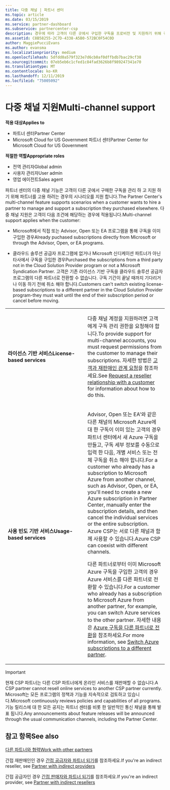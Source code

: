 ```yaml
---
title: 다중 채널 | 파트너 센터
ms.topic: article
ms.date: 03/15/2019
ms.service: partner-dashboard
ms.subservice: partnercenter-csp
description: 경우에 따라 고객이 다른 곳에서 구입한 구독을 프로비전 및 지원하기 위해 귀사를 고용하려 할 수도 있습니다.
ms.assetid: C8B58255-2C7D-4338-A5B0-572BC0F54C0D
author: MaggiePucciEvans
ms.author: evansma
ms.localizationpriority: medium
ms.openlocfilehash: 5dfdd0a579f323e7d6cb0af0dffbdb7bac29cf38
ms.sourcegitcommit: 07eb5eb6c1cfed1c84fad3626b8f989247341e70
ms.translationtype: MT
ms.contentlocale: ko-KR
ms.lasthandoff: 12/11/2019
ms.locfileid: "75005092"
---
```

# <a name="multi-channel-support"></a><span data-ttu-id="7a636-103">다중 채널 지원</span><span class="sxs-lookup"><span data-stu-id="7a636-103">Multi-channel support</span></span>

<span data-ttu-id="7a636-104">**적용 대상**</span><span class="sxs-lookup"><span data-stu-id="7a636-104">**Applies to**</span></span>

-  <span data-ttu-id="7a636-105">파트너 센터</span><span class="sxs-lookup"><span data-stu-id="7a636-105">Partner Center</span></span>
-  <span data-ttu-id="7a636-106">Microsoft Cloud for US Government 파트너 센터</span><span class="sxs-lookup"><span data-stu-id="7a636-106">Partner Center for Microsoft Cloud for US Government</span></span>

<span data-ttu-id="7a636-107">**적절한 역할**</span><span class="sxs-lookup"><span data-stu-id="7a636-107">**Appropriate roles**</span></span>
-   <span data-ttu-id="7a636-108">전역 관리자</span><span class="sxs-lookup"><span data-stu-id="7a636-108">Global admin</span></span>
-   <span data-ttu-id="7a636-109">사용자 관리자</span><span class="sxs-lookup"><span data-stu-id="7a636-109">User admin</span></span>
-   <span data-ttu-id="7a636-110">영업 에이전트</span><span class="sxs-lookup"><span data-stu-id="7a636-110">Sales agent</span></span>

<span data-ttu-id="7a636-111">파트너 센터의 다중 채널 기능은 고객이 다른 곳에서 구매한 구독을 관리 하 고 지원 하기 위해 파트너를 고용 하려는 경우의 시나리오를 지원 합니다.</span><span class="sxs-lookup"><span data-stu-id="7a636-111">The Partner Center's multi-channel feature supports scenarios when a customer wants to hire a partner to manage and support a subscription they purchased elsewhere.</span></span> <span data-ttu-id="7a636-112">다중 채널 지원은 고객이 다음 조건에 해당하는 경우에 적용됩니다.</span><span class="sxs-lookup"><span data-stu-id="7a636-112">Multi-channel support applies when the customer:</span></span>

-   <span data-ttu-id="7a636-113">Microsoft에서 직접 또는 Advisor, Open 또는 EA 프로그램을 통해 구독을 이미 구입한 경우</span><span class="sxs-lookup"><span data-stu-id="7a636-113">Already puchased subscriptions directly from Microsoft or through the Advisor, Open, or EA programs.</span></span>

-   <span data-ttu-id="7a636-114">클라우드 솔루션 공급자 프로그램에 없거나 Microsoft 신디케이션 파트너가 아닌 타사에서 구독을 구입한 경우</span><span class="sxs-lookup"><span data-stu-id="7a636-114">Purchased the subscriptions from a third party not in the Cloud Solution Provider program or not a Microsoft Syndication Partner.</span></span> <span data-ttu-id="7a636-115">고객은 기존 라이선스 기반 구독을 클라우드 솔루션 공급자 프로그램의 다른 파트너로 전환할 수 없습니다. 구독 기간이 끝날 때까지 기다리거나 이동 하기 전에 취소 해야 합니다.</span><span class="sxs-lookup"><span data-stu-id="7a636-115">Customers can't switch existing license-based subscriptions to a different partner in the Cloud Solution Provider program-they must wait until the end of their subscription period or cancel before moving.</span></span>


<table>
<colgroup>
<col width="50%" />
<col width="50%" />
</colgroup>
<tbody>
<tr class="odd">
<td><p><span data-ttu-id="7a636-116"><strong>라이선스 기반 서비스</strong></span><span class="sxs-lookup"><span data-stu-id="7a636-116"><strong>License-based services</strong></span></span></p></td>
<td><p><span data-ttu-id="7a636-117">다중 채널 계정을 지원하려면 고객에게 구독 관리 권한을 요청해야 합니다.</span><span class="sxs-lookup"><span data-stu-id="7a636-117">To provide support for multi-channel accounts, you must request permissions from the customer to manage their subscriptions.</span></span> <span data-ttu-id="7a636-118">자세한 방법은 <a href="request-a-relationship-with-a-customer.md" data-raw-source="[Request a reseller relationship with a customer](request-a-relationship-with-a-customer.md)">고객과 재판매인 관계 요청</a>을 참조하세요.</span><span class="sxs-lookup"><span data-stu-id="7a636-118">See <a href="request-a-relationship-with-a-customer.md" data-raw-source="[Request a reseller relationship with a customer](request-a-relationship-with-a-customer.md)">Request a reseller relationship with a customer</a> for information about how to do this.</span></span></p></td>
</tr>
<tr class="even">
<td><p><span data-ttu-id="7a636-119"><strong>사용 빈도 기반 서비스</strong></span><span class="sxs-lookup"><span data-stu-id="7a636-119"><strong>Usage-based services</strong></span></span></p></td>
<td>
<p><span data-ttu-id="7a636-120">Advisor, Open 또는 EA&#39;와 같은 다른 채널의 Microsoft Azure에 대 한 구독이 이미 있는 고객의 경우 파트너 센터에서 새 Azure 구독을 만들고, 구독 세부 정보를 수동으로 입력 한 다음, 개별 서비스 또는 전체 구독을 취소 해야 합니다.</span><span class="sxs-lookup"><span data-stu-id="7a636-120">For a customer who already has a subscription to Microsoft Azure from another channel, such as Advisor, Open, or EA, you&#39;ll need to create a new Azure subscription in Partner Center, manually enter the subscription details, and then cancel the individual services or the entire subscription.</span></span> <span data-ttu-id="7a636-121">Azure CSP는 서로 다른 채널과 함께 사용할 수 있습니다.</span><span class="sxs-lookup"><span data-stu-id="7a636-121">Azure CSP can coexist with different channels.</span></span></p>
<p><span data-ttu-id="7a636-122">다른 파트너로부터 이미 Microsoft Azure 구독을 구입한 고객의 경우 Azure 서비스를 다른 파트너로 전환할 수 있습니다.</span><span class="sxs-lookup"><span data-stu-id="7a636-122">For a customer who already has a subscription to Microsoft Azure from another partner, for example, you can switch Azure services to the other partner.</span></span>  <span data-ttu-id="7a636-123">자세한 내용은 <a href="switch-azure-subscriptions-to-a-different-partner.md" data-raw-source="[Switch Azure subscriptions to a different partner](switch-azure-subscriptions-to-a-different-partner.md)">Azure 구독을 다른 파트너로 전환</a>을 참조하세요.</span><span class="sxs-lookup"><span data-stu-id="7a636-123">For more information, see <a href="switch-azure-subscriptions-to-a-different-partner.md" data-raw-source="[Switch Azure subscriptions to a different partner](switch-azure-subscriptions-to-a-different-partner.md)">Switch Azure subscriptions to a different partner</a>.</span></span></p>
</td>
</tr>
</tbody>
</table>

> [!IMPORTANT]  
> <span data-ttu-id="7a636-124">현재 CSP 파트너는 다른 CSP 파트너에게 온라인 서비스를 재판매할 수 없습니다.</span><span class="sxs-lookup"><span data-stu-id="7a636-124">A CSP partner cannot resell online services to another CSP partner currently.</span></span> <span data-ttu-id="7a636-125">Microsoft는 모든 프로그램의 정책과 기능을 지속적으로 검토하고 있습니다.</span><span class="sxs-lookup"><span data-stu-id="7a636-125">Microsoft continuously reviews policies and capabilities of all programs.</span></span> <span data-ttu-id="7a636-126">기능 릴리스에 대 한 모든 공지는 파트너 센터를 비롯 한 일반적인 통신 채널을 통해 발표 됩니다.</span><span class="sxs-lookup"><span data-stu-id="7a636-126">Any announcements about feature releases will be announced through the usual communication channels, including the Partner Center.</span></span> 

## <a name="see-also"></a><span data-ttu-id="7a636-127">참고 항목</span><span class="sxs-lookup"><span data-stu-id="7a636-127">See also</span></span>

[<span data-ttu-id="7a636-128">다른 파트너와 협력</span><span class="sxs-lookup"><span data-stu-id="7a636-128">Work with other partners</span></span>](work-with-other-partners.md)

<span data-ttu-id="7a636-129">간접 재판매인인 경우 [간접 공급자와 파트너 되기](indirect-reseller-tasks-in-partner-center.md)를 참조하세요.</span><span class="sxs-lookup"><span data-stu-id="7a636-129">If you're an indirect reseller, see [Partner with indirect providers](indirect-reseller-tasks-in-partner-center.md)</span></span>

<span data-ttu-id="7a636-130">간접 공급자인 경우 [간접 판매자와 파트너 되기](indirect-provider-tasks-in-partner-center.md)를 참조하세요.</span><span class="sxs-lookup"><span data-stu-id="7a636-130">If you're an indirect provider, see [Partner with indirect resellers](indirect-provider-tasks-in-partner-center.md)</span></span> 

 

 



